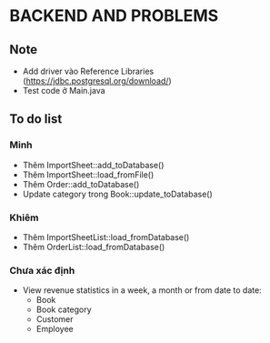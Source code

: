 # BACKEND AND PROBLEMS
## Note
* Add driver vào Reference Libraries (https://jdbc.postgresql.org/download/)
* Test code ở Main.java

## To do list
### Minh
* Thêm ImportSheet::add_toDatabase()
* Thêm ImportSheet::load_fromFile()
* Thêm Order::add_toDatabase()
* Update category trong Book::update_toDatabase()

### Khiêm
* Thêm ImportSheetList::load_fromDatabase()
* Thêm OrderList::load_fromDatabase()

### Chưa xác định
* View revenue statistics in a week, a month or from date to date:
	* Book
	* Book category
	* Customer
	* Employee

